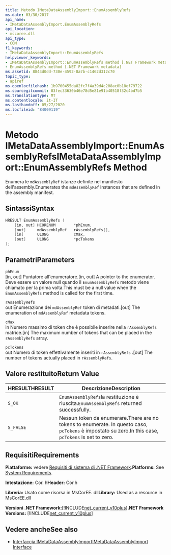 ```yaml
---
title: Metodo IMetaDataAssemblyImport::EnumAssemblyRefs
ms.date: 03/30/2017
api_name:
- IMetaDataAssemblyImport.EnumAssemblyRefs
api_location:
- mscoree.dll
api_type:
- COM
f1_keywords:
- IMetaDataAssemblyImport::EnumAssemblyRefs
helpviewer_keywords:
- IMetaDataAssemblyImport::EnumAssemblyRefs method [.NET Framework metadata]
- EnumAssemblyRefs method [.NET Framework metadata]
ms.assetid: 8844d0dd-730e-4592-8a7b-c1462d312c70
topic_type:
- apiref
ms.openlocfilehash: 1b9700455da82fc7f4a39d4c208ac0b18ef79722
ms.sourcegitcommit: 03fec33630b46e78d5e81e91b40518f32c4bd7b5
ms.translationtype: MT
ms.contentlocale: it-IT
ms.lasthandoff: 05/27/2020
ms.locfileid: "84009119"
---
```

# <a name="imetadataassemblyimportenumassemblyrefs-method"></a><span data-ttu-id="fe86c-102">Metodo IMetaDataAssemblyImport::EnumAssemblyRefs</span><span class="sxs-lookup"><span data-stu-id="fe86c-102">IMetaDataAssemblyImport::EnumAssemblyRefs Method</span></span>
<span data-ttu-id="fe86c-103">Enumera le `mdAssemblyRef` istanze definite nel manifesto dell'assembly.</span><span class="sxs-lookup"><span data-stu-id="fe86c-103">Enumerates the `mdAssemblyRef` instances that are defined in the assembly manifest.</span></span>  
  
## <a name="syntax"></a><span data-ttu-id="fe86c-104">Sintassi</span><span class="sxs-lookup"><span data-stu-id="fe86c-104">Syntax</span></span>  
  
```cpp  
HRESULT EnumAssemblyRefs (  
    [in, out] HCORENUM        *phEnum,
    [out]     mdAssemblyRef   rAssemblyRefs[],
    [in]      ULONG           cMax,
    [out]     ULONG           *pcTokens  
);  
```  
  
## <a name="parameters"></a><span data-ttu-id="fe86c-105">Parametri</span><span class="sxs-lookup"><span data-stu-id="fe86c-105">Parameters</span></span>  
 `phEnum`  
 <span data-ttu-id="fe86c-106">[in, out] Puntatore all'enumeratore.</span><span class="sxs-lookup"><span data-stu-id="fe86c-106">[in, out] A pointer to the enumerator.</span></span> <span data-ttu-id="fe86c-107">Deve essere un valore null quando il `EnumAssemblyRefs` metodo viene chiamato per la prima volta.</span><span class="sxs-lookup"><span data-stu-id="fe86c-107">This must be a null value when the `EnumAssemblyRefs` method is called for the first time.</span></span>  
  
 `rAssemblyRefs`  
 <span data-ttu-id="fe86c-108">out Enumerazione dei `mdAssemblyRef` token di metadati.</span><span class="sxs-lookup"><span data-stu-id="fe86c-108">[out] The enumeration of `mdAssemblyRef` metadata tokens.</span></span>  
  
 `cMax`  
 <span data-ttu-id="fe86c-109">in Numero massimo di token che è possibile inserire nella `rAssemblyRefs` matrice.</span><span class="sxs-lookup"><span data-stu-id="fe86c-109">[in] The maximum number of tokens that can be placed in the `rAssemblyRefs` array.</span></span>  
  
 `pcTokens`  
 <span data-ttu-id="fe86c-110">out Numero di token effettivamente inseriti in `rAssemblyRefs` .</span><span class="sxs-lookup"><span data-stu-id="fe86c-110">[out] The number of tokens actually placed in `rAssemblyRefs`.</span></span>  
  
## <a name="return-value"></a><span data-ttu-id="fe86c-111">Valore restituito</span><span class="sxs-lookup"><span data-stu-id="fe86c-111">Return Value</span></span>  
  
|<span data-ttu-id="fe86c-112">HRESULT</span><span class="sxs-lookup"><span data-stu-id="fe86c-112">HRESULT</span></span>|<span data-ttu-id="fe86c-113">Descrizione</span><span class="sxs-lookup"><span data-stu-id="fe86c-113">Description</span></span>|  
|-------------|-----------------|  
|`S_OK`|<span data-ttu-id="fe86c-114">`EnumAssemblyRefs`la restituzione è riuscita.</span><span class="sxs-lookup"><span data-stu-id="fe86c-114">`EnumAssemblyRefs` returned successfully.</span></span>|  
|`S_FALSE`|<span data-ttu-id="fe86c-115">Nessun token da enumerare.</span><span class="sxs-lookup"><span data-stu-id="fe86c-115">There are no tokens to enumerate.</span></span> <span data-ttu-id="fe86c-116">In questo caso, `pcTokens` è impostato su zero.</span><span class="sxs-lookup"><span data-stu-id="fe86c-116">In this case, `pcTokens` is set to zero.</span></span>|  
  
## <a name="requirements"></a><span data-ttu-id="fe86c-117">Requisiti</span><span class="sxs-lookup"><span data-stu-id="fe86c-117">Requirements</span></span>  
 <span data-ttu-id="fe86c-118">**Piattaforme:** vedere [Requisiti di sistema di .NET Framework](../../get-started/system-requirements.md).</span><span class="sxs-lookup"><span data-stu-id="fe86c-118">**Platforms:** See [System Requirements](../../get-started/system-requirements.md).</span></span>  
  
 <span data-ttu-id="fe86c-119">**Intestazione:** Cor. h</span><span class="sxs-lookup"><span data-stu-id="fe86c-119">**Header:** Cor.h</span></span>  
  
 <span data-ttu-id="fe86c-120">**Libreria:** Usato come risorsa in MsCorEE. dll</span><span class="sxs-lookup"><span data-stu-id="fe86c-120">**Library:** Used as a resource in MsCorEE.dll</span></span>  
  
 <span data-ttu-id="fe86c-121">**Versioni .NET Framework:**[!INCLUDE[net_current_v10plus](../../../../includes/net-current-v10plus-md.md)]</span><span class="sxs-lookup"><span data-stu-id="fe86c-121">**.NET Framework Versions:** [!INCLUDE[net_current_v10plus](../../../../includes/net-current-v10plus-md.md)]</span></span>  
  
## <a name="see-also"></a><span data-ttu-id="fe86c-122">Vedere anche</span><span class="sxs-lookup"><span data-stu-id="fe86c-122">See also</span></span>

- [<span data-ttu-id="fe86c-123">Interfaccia IMetaDataAssemblyImport</span><span class="sxs-lookup"><span data-stu-id="fe86c-123">IMetaDataAssemblyImport Interface</span></span>](imetadataassemblyimport-interface.md)
